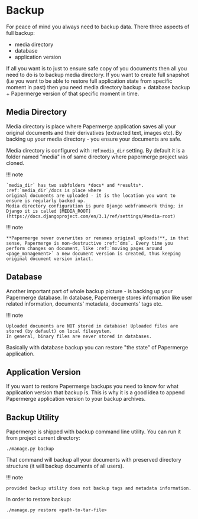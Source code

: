 # Backup

For peace of mind you always need to backup data. There three aspects of full backup:

* media directory
* database
* application version

If all you want is to just to ensure safe copy of you documents then all you need to
do is to backup media directory.
If you want to create full snapshot (i.e you want to be able to restore full application state from specific moment in past) then you need media directory backup + database backup + Papermerge version
of that specific moment in time.


## Media Directory

Media directory is place where Papermerge application saves all your original
documents and their derivatives (extracted text, images etc). By backing
up your media directory - you ensure your documents are safe.

Media directory is configured with :ref:`media_dir` setting. By default it is a folder
named "media" in of same directory where papermerge project was cloned.

!!! note

    `media_dir` has two subfolders *docs* and *results*. :ref:`media_dir`/docs is place where
    original documents are uploaded - it is the location you want to ensure is regularly backed up.
    Media directory configuration is pure Django webframework thing; in Django it is called [MEDIA_ROOT](https://docs.djangoproject.com/en/3.1/ref/settings/#media-root)

!!! note

    **Papermerge never overwrites or renames original uploads!**, in that sense, Papermerge is non-destructive :ref:`dms`. Every time you perform changes on document, like :ref:`moving pages around <page_management>` a new document version is created, thus keeping original document version intact.


## Database

Another important part of whole backup picture - is backing up your Papermerge database. In database, Papermerge stores information like user related information, documents' metadata, documents' tags etc.

!!! note

    Uploaded documents are NOT stored in database! Uploaded files are stored (by default) on local filesystem.
    In general, binary files are never stored in databases.

Basically with database backup you can restore "the state" of Papermerge application.


## Application Version

If you want to restore Papermerge backups you need to know for what
application version that backup is. This is why it is a good idea to append
Papermerge application version to your backup archives.


## Backup Utility

Papermerge is shipped with backup command line utility. You can run it from project current directory:

```console
./manage.py backup
```

That command will backup all your documents with preserved directory structure (it will backup documents of all users).

!!! note

    provided backup utility does not backup tags and metadata information.

In order to restore backup:

```console
./manage.py restore <path-to-tar-file>
```
